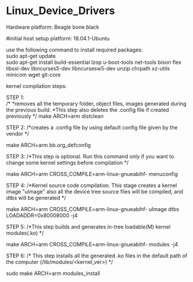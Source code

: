 # Linux_Device_Drivers
Hardware platform: Beagle bone black 

#initial host setup
platform: 18.04.1-Ubuntu 

use the following command to install required packages:<br/>
sudo apt-get update <br/>
sudo apt-get install build-essential lzop u-boot-tools net-tools bison flex libssl-dev libncurses5-dev libncursesw5-dev unzip chrpath xz-utils minicom wget git-core<br/>


kernel compilation steps:

STEP 1:<br/>
/*
 *removes all the temporary folder, object files, images generated during the previous build. 
 *This step also deletes the .config file if created previously 
 */
make ARCH=arm distclean<br/>

STEP 2:
/*creates a .config file by using default config file given by the vendor */

make ARCH=arm bb.org_defconfig<br/>


STEP 3:
/*This step is optional. Run this command only if you want to change some kernel settings before compilation */ ​

make ARCH=arm CROSS_COMPILE=arm-linux-gnueabihf- menuconfig<br/>


STEP 4:
/*Kernel source code compilation. This stage creates a kernel image "uImage" also all the device tree source files will be compiled, and dtbs will be generated */ ​

make ARCH=arm CROSS_COMPILE=arm-linux-gnueabihf- uImage dtbs LOADADDR=0x80008000 -j4<br/>

STEP 5:
/*This step builds and generates in-tree loadable(M) kernel modules(.ko) */

make ARCH=arm CROSS_COMPILE=arm-linux-gnueabihf-  modules  -j4<br/>

STEP 6:
/* This step installs all the generated .ko files in the default path of the computer (/lib/modules/<kernel_ver>) */​<br/>

sudo make ARCH=arm  modules_install
